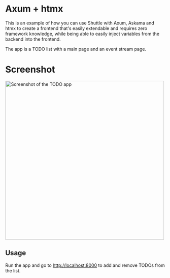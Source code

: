 # Axum + htmx

This is an example of how you can use Shuttle with Axum, Askama and htmx to create a frontend that's easily extendable and requires zero framework knowledge, while being able to easily inject variables from the backend into the frontend.

The app is a TODO list with a main page and an event stream page.

# Screenshot
<img src="https://github.com/user-attachments/assets/30b3a619-c3c0-4572-8888-d3b2712ef44d" width="500" alt="Screenshot of the TODO app">


## Usage

Run the app and go to <http://localhost:8000> to add and remove TODOs from the list.
